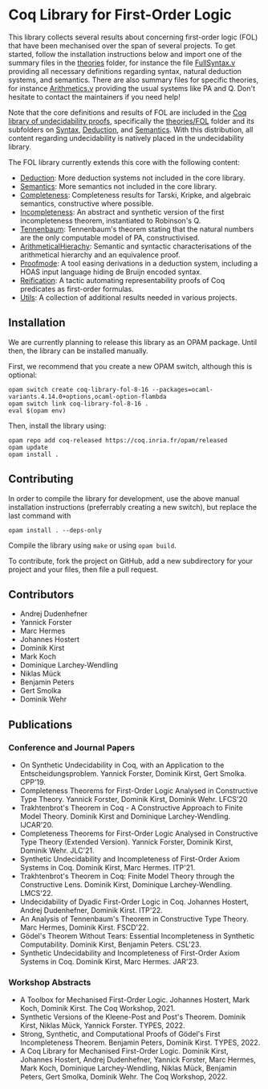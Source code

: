 # Coq Library for First-Order Logic

This library collects several results about concerning first-order logic (FOL) that have been mechanised over the span of several projects. To get started, follow the installation instructions below and import one of the summary files in the [theories](theories) folder, for instance the file [FullSyntax.v](theories/FullSyntax.v) providing all necessary definitions regarding syntax, natural deduction systems, and semantics. There are also summary files for specific theories, for instance [Arithmetics.v](theories/Arithmetics.v) providing the usual systems like PA and Q. Don't hesitate to contact the maintainers if you need help!

Note that the core definitions and results of FOL are included in the [Coq library of undecidability proofs](https://github.com/uds-psl/coq-library-undecidability), specifically the [theories/FOL](https://github.com/uds-psl/coq-library-undecidability/tree/coq-8.16/theories/FOL) folder and its subfolders on [Syntax](https://github.com/uds-psl/coq-library-undecidability/tree/coq-8.16/theories/FOL/Syntax), [Deduction](https://github.com/uds-psl/coq-library-undecidability/tree/coq-8.16/theories/FOL/Deduction), and [Semantics](https://github.com/uds-psl/coq-library-undecidability/tree/coq-8.16/theories/FOL/Semantics). With this distribution, all content regarding undecidability is natively placed in the undecidability library.

The FOL library currently extends this core with the following content:

- [Deduction](theories/Deduction): More deduction systems not included in the core library.
- [Semantics](theories/Semantics): More semantics not included in the core library.
- [Completeness](theories/Completeness): Completeness results for Tarski, Kripke, and algebraic semantics, constructive where possible.
- [Incompleteness](theories/Incompleteness): An abstract and synthetic version of the first incompleteness theorem, instantiated to Robinson's Q.
- [Tennenbaum](theories/Tennenbaum): Tennenbaum's theorem stating that the natural numbers are the only computable model of PA, constructivised.
- [ArithmeticalHierachy](theories/ArithmeticalHierarchy): Semantic and syntactic characterisations of the arithmetical hierarchy and an equivalence proof.
- [Proofmode](theories/Proofmode): A tool easing derivations in a deduction system, including a HOAS input language hiding de Bruijn encoded syntax.
- [Reification](theories/Reification): A tactic automating representability proofs of Coq predicates as first-order formulas.
- [Utils](theories/Utils): A collection of additional results needed in various projects.

## Installation

We are currently planning to release this library as an OPAM package. Until then, the library can be installed manually.

First, we recommend that you create a new OPAM switch, although this is optional:

```
opam switch create coq-library-fol-8-16 --packages=ocaml-variants.4.14.0+options,ocaml-option-flambda
opam switch link coq-library-fol-8-16 .
eval $(opam env)
```

Then, install the library using:

```
opam repo add coq-released https://coq.inria.fr/opam/released
opam update
opam install .
```

## Contributing

In order to compile the library for development, use the above manual installation instructions (preferrably creating a new switch), but replace the last command with
```
opam install . --deps-only
```

Compile the library using `make` or using `opam build`.

To contribute, fork the project on GitHub, add a new subdirectory for your project and your files, then file a pull request.


## Contributors

- Andrej Dudenhefner
- Yannick Forster
- Marc Hermes
- Johannes Hostert
- Dominik Kirst
- Mark Koch
- Dominique Larchey-Wendling
- Niklas Mück
- Benjamin Peters
- Gert Smolka
- Dominik Wehr

## Publications

### Conference and Journal Papers

- On Synthetic Undecidability in Coq, with an Application to the Entscheidungsproblem. Yannick Forster, Dominik Kirst, Gert Smolka. CPP'19.
- Completeness Theorems for First-Order Logic Analysed in Constructive Type Theory. Yannick Forster, Dominik Kirst, Dominik Wehr. LFCS'20
- Trakhtenbrot's Theorem in Coq - A Constructive Approach to Finite Model Theory. Dominik Kirst and Dominique Larchey-Wendling. IJCAR'20.
- Completeness Theorems for First-Order Logic Analysed in Constructive Type Theory (Extended Version). Yannick Forster, Dominik Kirst, Dominik Wehr. JLC'21.
- Synthetic Undecidability and Incompleteness of First-Order Axiom Systems in Coq. Dominik Kirst, Marc Hermes. ITP'21.
- Trakhtenbrot's Theorem in Coq: Finite Model Theory through the Constructive Lens. Dominik Kirst, Dominique Larchey-Wendling. LMCS'22.
- Undecidability of Dyadic First-Order Logic in Coq. Johannes Hostert, Andrej Dudenhefner, Dominik Kirst. ITP'22.
- An Analysis of Tennenbaum's Theorem in Constructive Type Theory. Marc Hermes, Dominik Kirst. FSCD'22.
- Gödel's Theorem Without Tears: Essential Incompleteness in Synthetic Computability. Dominik Kirst, Benjamin Peters. CSL'23.
- Synthetic Undecidability and Incompleteness of First-Order Axiom Systems in Coq. Dominik Kirst, Marc Hermes. JAR'23.

### Workshop Abstracts

- A Toolbox for Mechanised First-Order Logic. Johannes Hostert, Mark Koch, Dominik Kirst. The Coq Workshop, 2021.
- Synthetic Versions of the Kleene-Post and Post's Theorem. Dominik Kirst, Niklas Mück, Yannick Forster. TYPES, 2022.
- Strong, Synthetic, and Computational Proofs of Gödel's First Incompleteness Theorem. Benjamin Peters, Dominik Kirst. TYPES, 2022.
- A Coq Library for Mechanised First-Order Logic. Dominik Kirst, Johannes Hostert, Andrej Dudenhefner, Yannick Forster, Marc Hermes, Mark Koch, Dominique Larchey-Wendling, Niklas Mück, Benjamin Peters, Gert Smolka, Dominik Wehr. The Coq Workshop, 2022.

